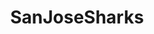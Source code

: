 ---
title: SanJoseSharks
crosslinks:
- youtubefactsbot
- hockey
- u_imguralbumbot
- hockeyjerseys
- livven
- canucks
- LazyMan
- devils
- nhl_games
- tmsbmeta
- EdmontonOilers
- pics
- place
- BeauregardTheFloofy
- reddit_stream
- HockeyStreams
- funny
- hockeyoffseason17
- MassdropBot
- OttawaSenators
---